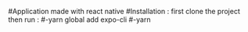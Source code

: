 #Application made with react native
#Installation : first clone the project  then run :
#-yarn global add expo-cli 
#-yarn
